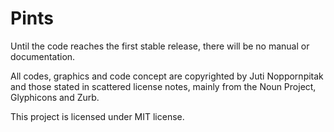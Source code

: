 Pints
=====

Until the code reaches the first stable release, there will be no manual or documentation.

All codes, graphics and code concept are copyrighted by Juti Noppornpitak and those stated
in scattered license notes, mainly from the Noun Project, Glyphicons and Zurb.

This project is licensed under MIT license.
